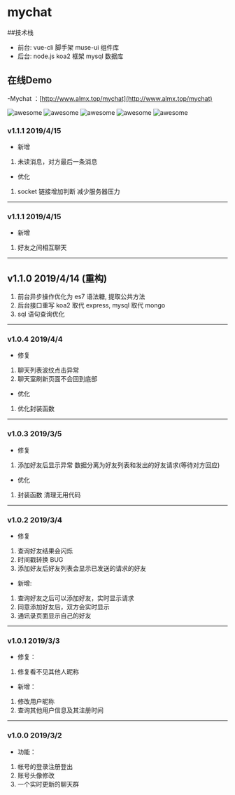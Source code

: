 # mychat

##技术栈

- 前台: vue-cli 脚手架 muse-ui 组件库
- 后台: node.js koa2 框架 mysql 数据库

## 在线Demo
-Mychat ：[http://www.almx.top/mychat](http://www.almx.top/mychat)

![awesome](https://github.com/ordinaryA/myChat/tree/master/supply/face1.png)
![awesome](https://github.com/ordinaryA/myChat/tree/master/supply/face2.png)
![awesome](https://github.com/ordinaryA/myChat/tree/master/supply/face3.png)
![awesome](https://github.com/ordinaryA/myChat/tree/master/supply/face4.png)
![awesome](https://github.com/ordinaryA/myChat/tree/master/supply/face5.png)


### v1.1.1 2019/4/15

- 新增

1. 未读消息，对方最后一条消息

- 优化

1. socket 链接增加判断 减少服务器压力

---

### v1.1.1 2019/4/15

- 新增

1. 好友之间相互聊天

---

## v1.1.0 2019/4/14 (重构)

1. 前台异步操作优化为 es7 语法糖, 提取公共方法
2. 后台接口重写 koa2 取代 express, mysql 取代 mongo
3. sql 语句查询优化

---

### v1.0.4 2019/4/4

- 修复

1. 聊天列表波纹点击异常
2. 聊天室刷新页面不会回到底部

- 优化

1.  优化封装函数

---

### v1.0.3 2019/3/5

- 修复

1. 添加好友后显示异常 数据分离为好友列表和发出的好友请求(等待对方回应)

- 优化

1. 封装函数 清理无用代码

---

### v1.0.2 2019/3/4

- 修复

1. 查询好友结果会闪烁
2. 时间戳转换 BUG
3. 添加好友后好友列表会显示已发送的请求的好友

- 新增:

1. 查询好友之后可以添加好友，实时显示请求
2. 同意添加好友后，双方会实时显示
3. 通讯录页面显示自己的好友

---

### v1.0.1 2019/3/3

- 修复：

1. 修复看不见其他人昵称

- 新增：

1. 修改用户昵称
2. 查询其他用户信息及其注册时间

---

### v1.0.0 2019/3/2

- 功能：

1. 帐号的登录注册登出
2. 账号头像修改
3. 一个实时更新的聊天群
